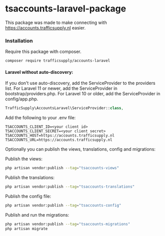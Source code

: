 # tsaccounts-laravel-package

This package was made to make connecting with https://accounts.trafficsupply.nl easier.

### Installation
Require this package with composer.
```bash
composer require trafficsupply/accounts-laravel
```

#### Laravel without auto-discovery:

If you don't use auto-discovery, add the ServiceProvider to the providers list. For Laravel 11 or newer, add the ServiceProvider in bootstrap/providers.php. For Laravel 10 or older, add the ServiceProvider in config/app.php.

```php
TrafficSupply\AccountsLaravel\ServiceProvider::class,
```

Add the following to your .env file:
```dotenv
TSACCOUNTS_CLIENT_ID=<your client id>
TSACCOUNTS_CLIENT_SECRET=<your client secret>
TSACCOUNTS_HOST=https://accounts.trafficsupply.nl
TSACCOUNTS_URL=https://accounts.trafficsupply.nl
```

Optionally you can publish the views, translations, config and migrations:

Publish the views:
```bash
php artisan vendor:publish --tag="tsaccounts-views"
```

Publish the translations:
```bash
php artisan vendor:publish --tag="tsaccounts-translations"
```

Publish the config file:
```bash
php artisan vendor:publish --tag="tsaccounts-config"
```

Publish and run the migrations:
```bash
php artisan vendor:publish --tag="tsaccounts-migrations"
php artisan migrate
```



